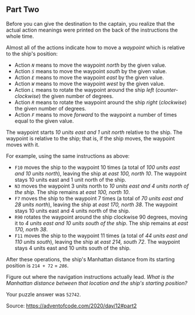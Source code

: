 <h2 id="part2">Part Two</h2>
<p>Before you can give the destination to the captain, you realize that the actual action meanings were printed on the back of the instructions the whole time.</p>
<p>Almost all of the actions indicate how to move a <em>waypoint</em> which is relative to the ship's position:</p>
<ul>
<li>Action <em><code>N</code></em> means to move the waypoint <em>north</em> by the given value.</li>
<li>Action <em><code>S</code></em> means to move the waypoint <em>south</em> by the given value.</li>
<li>Action <em><code>E</code></em> means to move the waypoint <em>east</em> by the given value.</li>
<li>Action <em><code>W</code></em> means to move the waypoint <em>west</em> by the given value.</li>
<li>Action <em><code>L</code></em> means to rotate the waypoint around the ship <em>left</em> (<em>counter-clockwise</em>) the given number of degrees.</li>
<li>Action <em><code>R</code></em> means to rotate the waypoint around the ship <em>right</em> (<em>clockwise</em>) the given number of degrees.</li>
<li>Action <em><code>F</code></em> means to move <em>forward</em> to the waypoint a number of times equal to the given value.</li>
</ul>
<p>The waypoint starts <em>10 units east and 1 unit north</em> relative to the ship. The waypoint is relative to the ship; that is, if the ship moves, the waypoint moves with it.</p>
<p>For example, using the same instructions as above:</p>
<ul>
<li><code>F10</code> moves the ship to the waypoint 10 times (a total of <em>100 units east and 10 units north</em>), leaving the ship at <em>east 100, north 10</em>. The waypoint stays 10 units east and 1 unit north of the ship.</li>
<li><code>N3</code> moves the waypoint 3 units north to <em>10 units east and 4 units north of the ship</em>. The ship remains at <em>east 100, north 10</em>.</li>
<li><code>F7</code> moves the ship to the waypoint 7 times (a total of <em>70 units east and 28 units north</em>), leaving the ship at <em>east 170, north 38</em>. The waypoint stays 10 units east and 4 units north of the ship.</li>
<li><code>R90</code> rotates the waypoint around the ship clockwise 90 degrees, moving it to <em>4 units east and 10 units south of the ship</em>. The ship remains at <em>east 170, north 38</em>.</li>
<li><code>F11</code> moves the ship to the waypoint 11 times (a total of <em>44 units east and 110 units south</em>), leaving the ship at <em>east 214, south 72</em>. The waypoint stays 4 units east and 10 units south of the ship.</li>
</ul>
<p>After these operations, the ship's Manhattan distance from its starting position is <code>214 + 72</code> = <em><code>286</code></em>.</p>
<p>Figure out where the navigation instructions actually lead. <em>What is the Manhattan distance between that location and the ship's starting position?</em></p>
<p>Your puzzle answer was <code>52742</code>.</p>

Source: https://adventofcode.com/2020/day/12#part2